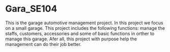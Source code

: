 # Gara_SE104
This is the garage automotive  management project. In this project we focus on a small garage.
This project includes the following functions: manage the staffs, customers, accessories and some of basic functions in orther to manage this garage. Afer all, this project with purpose help the management can do their job better.


